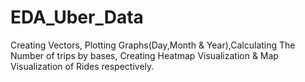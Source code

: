 # EDA_Uber_Data

Creating Vectors, Plotting Graphs(Day,Month & Year),Calculating The Number of trips by bases, Creating Heatmap Visualization & Map Visualization of Rides respectively.
